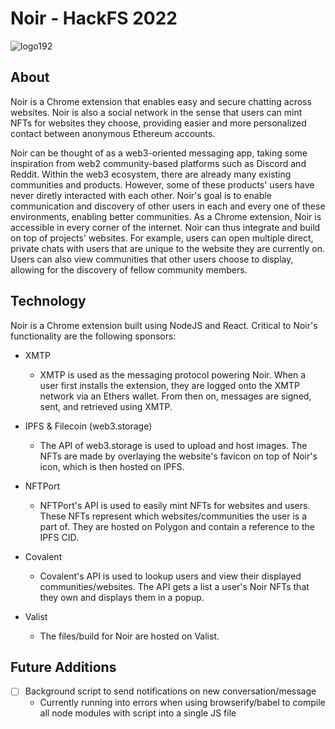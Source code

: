 # Noir - HackFS 2022

![logo192](https://user-images.githubusercontent.com/80741503/180339623-910f0a20-7e8a-470d-9f18-87b681e344e1.png)

## About

Noir is a Chrome extension that enables easy and secure chatting across websites. Noir is also a social network in the sense that users can mint NFTs for websites they choose, providing easier and more personalized contact between anonymous Ethereum accounts.

Noir can be thought of as a web3-oriented messaging app, taking some inspiration from web2 community-based platforms such as Discord and Reddit. Within the web3 ecosystem, there are already many existing communities and products. However, some of these products' users have never diretly interacted with each other. Noir's goal is to enable communication and discovery of other users in each and every one of these environments, enabling better communities. As a Chrome extension, Noir is accessible in every corner of the internet. Noir can thus integrate and build on top of projects' websites. For example, users can open multiple direct, private chats with users that are unique to the website they are currently on. Users can also view communities that other users choose to display, allowing for the discovery of fellow community members.

## Technology

Noir is a Chrome extension built using NodeJS and React. Critical to Noir's functionality are the following sponsors:
- XMTP
  - XMTP is used as the messaging protocol powering Noir. When a user first installs the extension, they are logged onto the XMTP network via an Ethers wallet. From then on, messages are signed, sent, and retrieved using XMTP.

- IPFS & Filecoin (web3.storage)
  - The API of web3.storage is used to upload and host images. The NFTs are made by overlaying the website's favicon on top of Noir's icon, which is then hosted on IPFS.

- NFTPort
  - NFTPort's API is used to easily mint NFTs for websites and users. These NFTs represent which websites/communities the user is a part of. They are hosted on Polygon and contain a reference to the IPFS CID.

- Covalent
  - Covalent's API is used to lookup users and view their displayed communities/websites. The API gets a list a user's Noir NFTs that they own and displays them in a popup.

- Valist
  - The files/build for Noir are hosted on Valist.

## Future Additions

- [ ] Background script to send notifications on new conversation/message
  - Currently running into errors when using browserify/babel to compile all node modules with script into a single JS file
